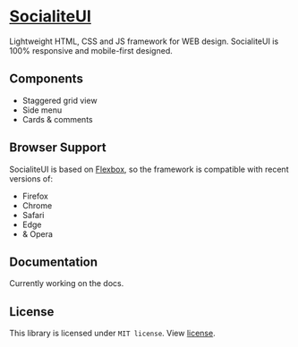 # [SocialiteUI](https://socialiteui.com)

Lightweight HTML, CSS and JS framework for WEB design. SocialiteUI is 100% responsive and mobile-first designed.

## Components

* Staggered grid view
* Side menu
* Cards & comments

## Browser Support

SocialiteUI is based on [Flexbox](https://developer.mozilla.org/en-US/docs/Web/CSS/CSS_Flexible_Box_Layout/Using_CSS_flexible_boxes), so the framework is compatible with recent versions of:

* Firefox
* Chrome
* Safari
* Edge
* & Opera

## Documentation

Currently working on the docs.

## License
This library is licensed under `MIT license`. View [license](LICENSE).